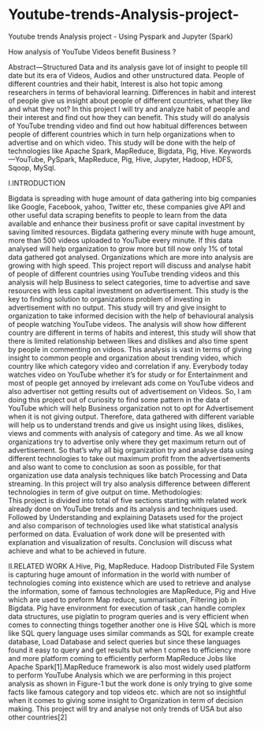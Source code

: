 # Youtube-trends-Analysis-project-
Youtube trends Analysis project - Using Pyspark and Jupyter (Spark)


How analysis of YouTube Videos benefit Business ?
  

Abstract—Structured Data and its analysis gave lot of insight to people till date but its era of Videos, Audios and other unstructured data. People of different countries and their habit, Interest is also hot topic among researchers in terms of behavioral learning. Differences in habit and interest of people give us insight about people of different countries, what they like and what they not? In this project I will try and analyze habit of people and their interest and find out how they can benefit. This study will do analysis of YouTube trending video and find out how habitual differences between people of different countries which in turn help organizations when to advertise and on which video. This study will be done with the help of technologies like Apache Spark, MapReduce, Bigdata, Pig, Hive.
Keywords—YouTube, PySpark, MapReduce, Pig, Hive, Jupyter, Hadoop, HDFS, Sqoop, MySql.

I.INTRODUCTION 

Bigdata is spreading with huge amount of data gathering into big companies like Google, Facebook, yahoo, Twitter etc, these companies give API and other useful data scraping benefits to people to learn from the data available and enhance their business profit or save capital investment by saving limited resources. Bigdata gathering every minute with huge amount, more than 500 videos uploaded to YouTube every minute. If this data analysed will help organization to grow more but till now only 1% of total data gathered got analysed. Organizations which are more into analysis are growing with high speed.
This project report will discuss and analyse habit of people of different countries using YouTube trending videos and this analysis will help Business to select categories, time to advertise and save resources with less capital investment on advertisement. This study is the key to finding solution to organizations problem of investing in advertisement with no output. This study will try and give insight to organization to take informed decision with the help of behavioural analysis of people watching YouTube videos. The analysis will show how different country are different in terms of habits and interest, this study will show that there is limited relationship between likes and dislikes and also time spent by people in commenting on videos. This analysis is vast in terms of giving insight to common people and organization about trending video, which country like which category video and correlation if any. 
	Everybody today watches video on YouTube whether it’s for study or for Entertainment and most of people get annoyed by irrelevant ads come on YouTube videos and also advertiser not getting results out of advertisement on Videos. So, I am doing this project out of curiosity to find some pattern in the data of YouTube which will help Business organization not to opt for Advertisement when it is not giving output. Therefore, data gathered with different variable will help us to understand trends and give us insight using likes, dislikes, views and comments with analysis of category and time.
	As we all know organizations try to advertise only where they get maximum return out of advertisement. So that’s why all big organization try and analyse data using different technologies to take out maximum profit from the advertisements and also want to come to conclusion as soon as possible, for that organization use data analysis techniques like batch Processing and Data streaming. In this project will try also analysis difference between different technologies in term of give output on time.
	Methodologies:	
	This project is divided into total of five sections starting with related work already done on YouTube trends and its analysis and techniques used. Followed by Understanding and explaining Datasets used for the project and also comparison of technologies used like what statistical analysis performed on data. Evaluation of work done will be presented with explanation and visualization of results. Conclusion will discuss what achieve and what to be achieved in future. 
 
II.RELATED WORK
A.Hive, Pig, MapReduce.
Hadoop Distributed File System is capturing huge amount of information in the world with number of technologies coming into existence which are used to retrieve and analyse the information, some of famous technologies are MapReduce, Pig and Hive which are used to preform Map reduce, summarisation, Filtering job in Bigdata. Pig have environment for execution of task ,can handle complex data structures, use piglatin to program queries and is very efficient when comes to connecting things together another one is Hive SQL which is more like SQL query language uses similar commands as SQL for example create database, Load Database and select queries but since these languages found it easy to query and get results but when t comes to efficiency more and more platform coming to efficiently perform MapReduce Jobs like Apache Spark[1].MapReduce framework is also most widely used platform to perform YouTube Analysis which we are performing in this project analysis as shown in Figure-1 but the work done is only trying to give some facts like famous category and top videos etc. which are not so insightful when it comes to giving some insight to Organization in term of decision making. This project will try and analyse not only trends of USA but also other countries[2]
 
